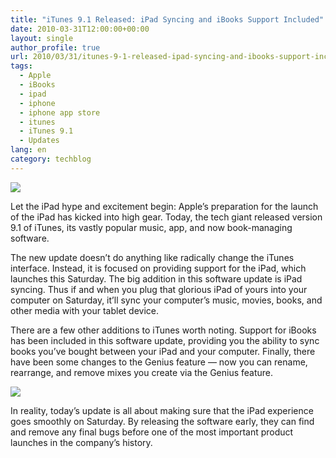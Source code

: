```yaml
---
title: "iTunes 9.1 Released: iPad Syncing and iBooks Support Included"
date: 2010-03-31T12:00:00+00:00
layout: single
author_profile: true
url: 2010/03/31/itunes-9-1-released-ipad-syncing-and-ibooks-support-included/
tags:
  - Apple
  - iBooks
  - ipad
  - iphone
  - iphone app store
  - itunes
  - iTunes 9.1
  - Updates
lang: en
category: techblog
---
```

[![](http://1.bp.blogspot.com/_vaUVXcmC3OI/S7MxWwkGhLI/AAAAAAAABbI/mhmZqvhg8mk/s1600/itunes-91-top.jpg)](http://1.bp.blogspot.com/_vaUVXcmC3OI/S7MxWwkGhLI/AAAAAAAABbI/mhmZqvhg8mk/s1600-h/itunes-91-top.jpg)

Let the iPad hype and excitement begin: Apple’s preparation for the launch of the iPad has kicked into high gear. Today, the tech giant released version 9.1 of iTunes, its vastly popular music, app, and now book-managing software.

The new update doesn’t do anything like radically change the iTunes interface. Instead, it is focused on providing support for the iPad, which launches this Saturday. The big addition in this software update is iPad syncing. Thus if and when you plug that glorious iPad of yours into your computer on Saturday, it’ll sync your computer’s music, movies, books, and other media with your tablet device.

There are a few other additions to iTunes worth noting. Support for iBooks has been included in this software update, providing you the ability to sync books you’ve bought between your iPad and your computer. Finally, there have been some changes to the Genius feature — now you can rename, rearrange, and remove mixes you create via the Genius feature.

[![](http://2.bp.blogspot.com/_vaUVXcmC3OI/S7MxkPTUMeI/AAAAAAAABbM/JNnDHmvhDL0/s640/itunes-comparison.jpg)](http://2.bp.blogspot.com/_vaUVXcmC3OI/S7MxkPTUMeI/AAAAAAAABbM/JNnDHmvhDL0/s1600-h/itunes-comparison.jpg)

In reality, today’s update is all about making sure that the iPad experience goes smoothly on Saturday. By releasing the software early, they can find and remove any final bugs before one of the most important product launches in the company’s history.